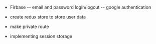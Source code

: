 - Firbase
  -- email and password login/logout
  -- google authentication

- create redux store to store user data
- make private route
- implementing session storage
